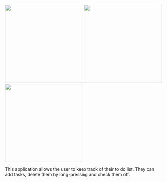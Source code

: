 <img src="https://cloud.githubusercontent.com/assets/9742900/20635607/9badd658-b35f-11e6-8ac0-aca4053a3729.png" width="250">
<img src="https://cloud.githubusercontent.com/assets/9742900/20635608/9bc4a856-b35f-11e6-9cad-7038a0f62750.png" width="250">
<img src="https://cloud.githubusercontent.com/assets/9742900/20635609/9bd4fdf0-b35f-11e6-875e-d38d123c452d.png" height="250">

This application allows the user to keep track of their to do list. They can add tasks, delete them by long-pressing and check them off. 
